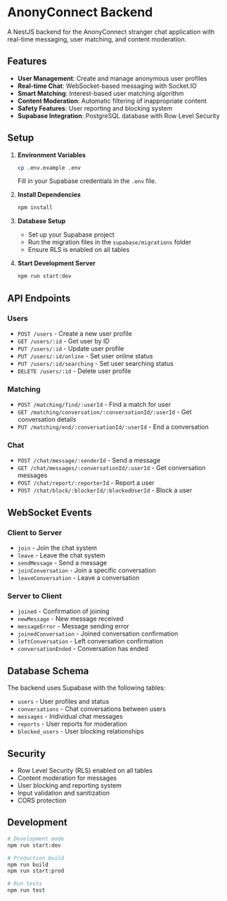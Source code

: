 # AnonyConnect Backend

A NestJS backend for the AnonyConnect stranger chat application with real-time messaging, user matching, and content moderation.

## Features

- **User Management**: Create and manage anonymous user profiles
- **Real-time Chat**: WebSocket-based messaging with Socket.IO
- **Smart Matching**: Interest-based user matching algorithm
- **Content Moderation**: Automatic filtering of inappropriate content
- **Safety Features**: User reporting and blocking system
- **Supabase Integration**: PostgreSQL database with Row Level Security

## Setup

1. **Environment Variables**
   ```bash
   cp .env.example .env
   ```
   Fill in your Supabase credentials in the `.env` file.

2. **Install Dependencies**
   ```bash
   npm install
   ```

3. **Database Setup**
   - Set up your Supabase project
   - Run the migration files in the `supabase/migrations` folder
   - Ensure RLS is enabled on all tables

4. **Start Development Server**
   ```bash
   npm run start:dev
   ```

## API Endpoints

### Users
- `POST /users` - Create a new user profile
- `GET /users/:id` - Get user by ID
- `PUT /users/:id` - Update user profile
- `PUT /users/:id/online` - Set user online status
- `PUT /users/:id/searching` - Set user searching status
- `DELETE /users/:id` - Delete user profile

### Matching
- `POST /matching/find/:userId` - Find a match for user
- `GET /matching/conversation/:conversationId/:userId` - Get conversation details
- `PUT /matching/end/:conversationId/:userId` - End a conversation

### Chat
- `POST /chat/message/:senderId` - Send a message
- `GET /chat/messages/:conversationId/:userId` - Get conversation messages
- `POST /chat/report/:reporterId` - Report a user
- `POST /chat/block/:blockerId/:blockedUserId` - Block a user

## WebSocket Events

### Client to Server
- `join` - Join the chat system
- `leave` - Leave the chat system
- `sendMessage` - Send a message
- `joinConversation` - Join a specific conversation
- `leaveConversation` - Leave a conversation

### Server to Client
- `joined` - Confirmation of joining
- `newMessage` - New message received
- `messageError` - Message sending error
- `joinedConversation` - Joined conversation confirmation
- `leftConversation` - Left conversation confirmation
- `conversationEnded` - Conversation has ended

## Database Schema

The backend uses Supabase with the following tables:
- `users` - User profiles and status
- `conversations` - Chat conversations between users
- `messages` - Individual chat messages
- `reports` - User reports for moderation
- `blocked_users` - User blocking relationships

## Security

- Row Level Security (RLS) enabled on all tables
- Content moderation for messages
- User blocking and reporting system
- Input validation and sanitization
- CORS protection

## Development

```bash
# Development mode
npm run start:dev

# Production build
npm run build
npm run start:prod

# Run tests
npm run test
```